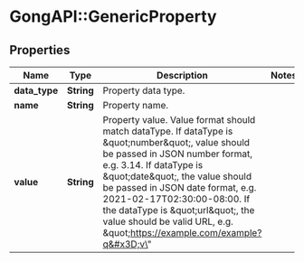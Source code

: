 # GongAPI::GenericProperty

## Properties
Name | Type | Description | Notes
------------ | ------------- | ------------- | -------------
**data_type** | **String** | Property data type. | 
**name** | **String** | Property name. | 
**value** | **String** | Property value. Value format should match dataType. If dataType is \&quot;number\&quot;, value should be passed in JSON number format, e.g. 3.14. If dataType is \&quot;date\&quot;, the value should be passed in JSON date format, e.g. 2021-02-17T02:30:00-08:00. If the dataType is \&quot;url\&quot;, the value should be valid URL, e.g. \&quot;https://example.com/example?q&#x3D;v\&quot; | 

